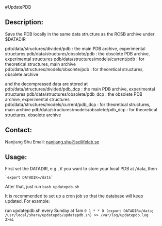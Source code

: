 #UpdatePDB
## Description:
Save the PDB locally in the same data structure as the RCSB archive 
under $DATADIR

   pdb/data/structures/divided/pdb             : the main PDB archive, experimental structures
   pdb/data/structures/obsolete/pdb            : the obsolete PDB archive, experimental structures
   pdb/data/structures/models/current/pdb      : for theoretical structures, main archive
   pdb/data/structures/models/obsolete/pdb     : for theoretical structures, obsolete archive

and the decompressed data are stored at
   pdb/data/structures/divided/pdb_dcp         : the main PDB archive, experimental structures
   pdb/data/structures/obsolete/pdb_dcp        : the obsolete PDB archive, experimental structures
   pdb/data/structures/models/current/pdb_dcp  : for theoretical structures, main archive
   pdb/data/structures/models/obsolete/pdb_dcp : for theoretical structures, obsolete archive

## Contact:
Nanjiang Shu
Email: nanjiang.shu@scilifelab.se

## Usage:
First set the DATADIR, e.g., if you want to store your local PDB at /data, then

    `export DATADIR=/data`

After that, just run
    `bash updatepdb.sh`

It is recommended to set up a cron job so that the database will keep updated.
For example:

run updatepdb.sh every Sunday at 1am
    `0 1 * * 0 (export DATADIR=/data; /usr/local/share/updatepdb/updatepdb.sh) >> /var/log/updatepdb.log 2>&1`


